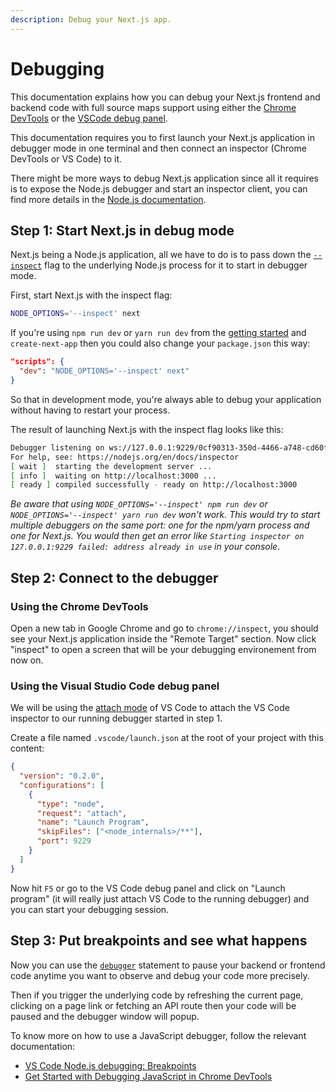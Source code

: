 ```yaml
---
description: Debug your Next.js app.
---
```


# Debugging

This documentation explains how you can debug your Next.js frontend and backend code with full source maps support using either the [Chrome DevTools](https://developers.google.com/web/tools/chrome-devtools) or the [VSCode debug panel](https://code.visualstudio.com/docs/editor/debugging).

This documentation requires you to first launch your Next.js application in debugger mode in one terminal and then connect an inspector (Chrome DevTools or VS Code) to it.

There might be more ways to debug Next.js application since all it requires is to expose the Node.js debugger and start an inspector client, you can find more details in the [Node.js documentation](https://nodejs.org/en/docs/guides/debugging-getting-started/).

## Step 1: Start Next.js in debug mode

Next.js being a Node.js application, all we have to do is to pass down the [`--inspect`](https://nodejs.org/api/cli.html#cli_node_options_options) flag to the underlying Node.js process for it to start in debugger mode.

First, start Next.js with the inspect flag:

```bash
NODE_OPTIONS='--inspect' next
```

If you're using `npm run dev` or `yarn run dev` from the [getting started](/docs/getting-started) and `create-next-app` then you could also change your `package.json` this way:

```json
"scripts": {
  "dev": "NODE_OPTIONS='--inspect' next"
}
```

So that in development mode, you're always able to debug your application without having to restart your process.

The result of launching Next.js with the inspect flag looks like this:

```bash
Debugger listening on ws://127.0.0.1:9229/0cf90313-350d-4466-a748-cd60f4e47c95
For help, see: https://nodejs.org/en/docs/inspector
[ wait ]  starting the development server ...
[ info ]  waiting on http://localhost:3000 ...
[ ready ] compiled successfully - ready on http://localhost:3000
```

_Be aware that using `NODE_OPTIONS='--inspect' npm run dev` or `NODE_OPTIONS='--inspect' yarn run dev` won't work. This would try to start multiple debuggers on the same port: one for the npm/yarn process and one for Next.js. You would then get an error like `Starting inspector on 127.0.0.1:9229 failed: address already in use` in your console_.

## Step 2: Connect to the debugger

### Using the Chrome DevTools

Open a new tab in Google Chrome and go to `chrome://inspect`, you should see your Next.js application inside the "Remote Target" section. Now click "inspect" to open a screen that will be your debugging environement from now on.

### Using the Visual Studio Code debug panel

We will be using the [attach mode](https://code.visualstudio.com/docs/nodejs/nodejs-debugging#_setting-up-an-attach-configuration) of VS Code to attach the VS Code inspector to our running debugger started in step 1.

Create a file named `.vscode/launch.json` at the root of your project with this content:

```json
{
  "version": "0.2.0",
  "configurations": [
    {
      "type": "node",
      "request": "attach",
      "name": "Launch Program",
      "skipFiles": ["<node_internals>/**"],
      "port": 9229
    }
  ]
}
```

Now hit `F5` or go to the VS Code debug panel and click on "Launch program" (it will really just attach VS Code to the running debugger) and you can start your debugging session.

## Step 3: Put breakpoints and see what happens

Now you can use the [`debugger`](https://developer.mozilla.org/en-US/docs/Web/JavaScript/Reference/Statements/debugger) statement to pause your backend or frontend code anytime you want to observe and debug your code more precisely.

Then if you trigger the underlying code by refreshing the current page, clicking on a page link or fetching an API route then your code will be paused and the debugger window will popup.

To know more on how to use a JavaScript debugger, follow the relevant documentation:

- [VS Code Node.js debugging: Breakpoints](https://code.visualstudio.com/docs/nodejs/nodejs-debugging#_breakpoints)
- [Get Started with Debugging JavaScript in Chrome DevTools](https://developers.google.com/web/tools/chrome-devtools/javascript)
